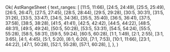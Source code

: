 Ok(
    AstRangeSheet {
        text_ranges: [
            [11:5, 11:66),
            [24:5, 24:49),
            [25:5, 25:49),
            [26:5, 26:47),
            [27:5, 27:45),
            [28:5, 28:44),
            [29:5, 29:28),
            [30:5, 30:31),
            [31:5, 31:26),
            [33:5, 33:47),
            [34:5, 34:36),
            [35:5, 35:40),
            [36:5, 36:41),
            [37:5, 37:58),
            [38:5, 38:28),
            [41:5, 41:41),
            [42:5, 42:42),
            [44:5, 44:22),
            [48:5, 48:31),
            [49:5, 49:24),
            [50:5, 50:28),
            [53:5, 53:31),
            [54:5, 54:24),
            [55:5, 55:28),
            [58:5, 58:31),
            [59:5, 59:24),
            [60:5, 60:28),
            [1:1, 1:49),
            [2:1, 2:55),
            [3:1, 3:65),
            [4:1, 4:45),
            [5:1, 5:20),
            [6:1, 6:20),
            [7:1, 7:53),
            [10:1, 11:66),
            [23:1, 44:22),
            [47:1, 50:28),
            [52:1, 55:28),
            [57:1, 60:28),
        ],
    },
)